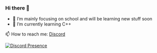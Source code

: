 ### Hi there 👋

- 🔭 I’m mainly focusing on school and will be learning new stuff soon
- 🌱 I’m currently learning C++

📫 How to reach me: [Discord](https://discordapp.com/users/735556253111156859)

[![Discord Presence](https://lanyard.cnrad.dev/api/1096035155761709136)](https://discord.com/users/735556253111156859)
